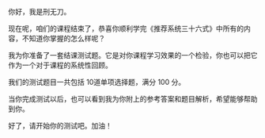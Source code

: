 <p>你好，我是刑无刀。</p><p>现在呢，咱们的课程结束了，恭喜你顺利学完《推荐系统三十六式》中所有的内容，不知道你掌握的怎么样呢？</p><p>我为你准备了一套结课测试题。它是对你课程学习效果的一个检验，你也可以把它作为一个对于课程的系统性回顾。</p><p>我们的测试题目一共包括 10道单项选择题，满分 100 分。</p><p>当你完成测试以后，也可以看到我为你附上的参考答案和题目解析，希望能够帮助到你。</p><p>好了，请开始你的测试吧。加油！</p><p><a href="http://time.geekbang.org/quiz/intro?act_id=193&amp;exam_id=472"><img src="https://static001.geekbang.org/resource/image/00/06/00244430e720d587a1f30c84a77a1306.png" alt=""></a></p><!-- [[[read_end]]] -->
